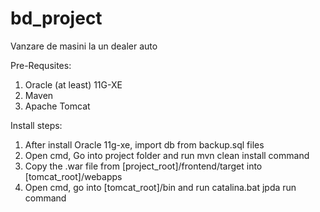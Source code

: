 # bd_project
Vanzare de masini la un dealer auto

Pre-Requsites:
1) Oracle (at least) 11G-XE
2) Maven
3) Apache Tomcat

Install steps:
1) After install Oracle 11g-xe, import db from backup.sql files
2) Open cmd, Go into project folder and run mvn clean install command
3) Copy the .war file from [project_root]/frontend/target into [tomcat_root]/webapps
4) Open cmd, go into [tomcat_root]/bin and run catalina.bat jpda run command
